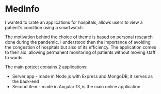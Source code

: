 # MedInfo
I wanted to crate an applications for hospitals, allows users to view a patient's condition using a smartwatch.

The motivation behind the choice of theme is based on personal research done during the pandemic. I understood then the importance of avoiding the congestion of hospitals but also of its efficiency. 
The application comes to their aid, allowing permanent monitoring of patients without moving staff to wards.

The main porject contains 2 applications:
* Server app - made in Node.js with Express and MongoDB, it serves as the back-end 
* Second item - made in Angular 13, is the main online application

